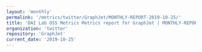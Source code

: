 ```yaml
---
layout: 'monthly'
permalink: '/metrics/twitter/GraphJet/MONTHLY-REPORT-2019-10-25/'
title: 'DAI Lab OSS Metrics Metrics report for GraphJet | MONTHLY-REPORT-2019-10-25'
organization: 'twitter'
repository: 'GraphJet'
current_date: '2019-10-25'
---
```

